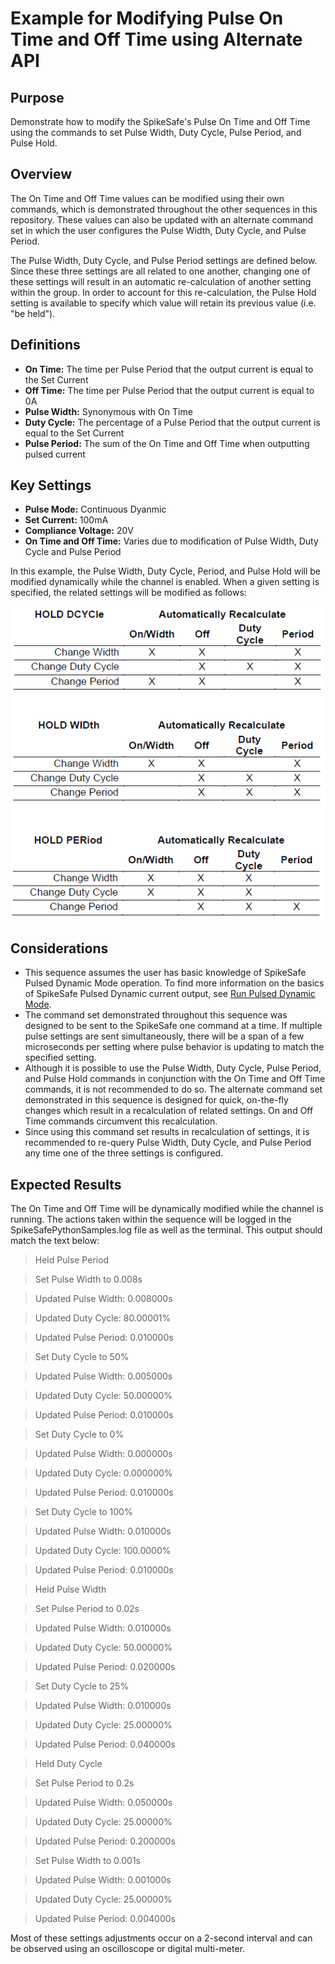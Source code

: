 # Example for Modifying Pulse On Time and Off Time using Alternate API

## Purpose
Demonstrate how to modify the SpikeSafe's Pulse On Time and Off Time using the commands to set Pulse Width, Duty Cycle, Pulse Period, and Pulse Hold. 

## Overview 
The On Time and Off Time values can be modified using their own commands, which is demonstrated throughout the other sequences in this repository. These values can also be updated with an alternate command set in which the user configures the Pulse Width, Duty Cycle, and Pulse Period.

The Pulse Width, Duty Cycle, and Pulse Period settings are defined below. Since these three settings are all related to one another, changing one of these settings will result in an automatic re-calculation of another setting within the group. In order to account for this re-calculation, the Pulse Hold setting is available to specify which value will retain its previous value (i.e. "be held").

## Definitions
- **On Time:** The time per Pulse Period that the output current is equal to the Set Current
- **Off Time:** The time per Pulse Period that the output current is equal to 0A
- **Pulse Width:** Synonymous with On Time
- **Duty Cycle:** The percentage of a Pulse Period that the output current is equal to the Set Current
- **Pulse Period:** The sum of the On Time and Off Time when outputting pulsed current

## Key Settings
- **Pulse Mode:** Continuous Dyanmic
- **Set Current:** 100mA
- **Compliance Voltage:** 20V
- **On Time and Off Time:** Varies due to modification of Pulse Width, Duty Cycle and Pulse Period

In this example, the Pulse Width, Duty Cycle, Period, and Pulse Hold will be modified dynamically while the channel is enabled. When a given setting is specified, the related settings will be modified as follows:

![](pulse_hold_modification_table.png)

## Considerations
- This sequence assumes the user has basic knowledge of SpikeSafe Pulsed Dynamic Mode operation. To find more information on the basics of SpikeSafe Pulsed Dynamic current output, see [Run Pulsed Dynamic Mode](../../run_spikesafe_operating_modes/run_pulsed/README.md#run%20pulsed%20dynamic%20mode).
- The command set demonstrated throughout this sequence was designed to be sent to the SpikeSafe one command at a time. If multiple pulse settings are sent simultaneously, there will be a span of a few microseconds per setting where pulse behavior is updating to match the specified setting.
- Although it is possible to use the Pulse Width, Duty Cycle, Pulse Period, and Pulse Hold commands in conjunction with the On Time and Off Time commands, it is not recommended to do so. The alternate command set demonstrated in this sequence is designed for quick, on-the-fly changes which result in a recalculation of related settings. On and Off Time commands circumvent this recalculation.
- Since using this command set results in recalculation of settings, it is recommended to re-query Pulse Width, Duty Cycle, and Pulse Period any time one of the three settings is configured.

## Expected Results
The On Time and Off Time will be dynamically modified while the channel is running. The actions taken within the sequence will be logged in the SpikeSafePythonSamples.log file as well as the terminal. This output should match the text below:

>Held Pulse Period

>Set Pulse Width to 0.008s

>Updated Pulse Width: 0.008000s

>Updated Duty Cycle: 80.00001%

>Updated Pulse Period: 0.010000s


>Set Duty Cycle to 50%

>Updated Pulse Width: 0.005000s

>Updated Duty Cycle: 50.00000%

>Updated Pulse Period: 0.010000s


>Set Duty Cycle to 0%

>Updated Pulse Width: 0.000000s

>Updated Duty Cycle: 0.000000%

>Updated Pulse Period: 0.010000s


>Set Duty Cycle to 100%

>Updated Pulse Width: 0.010000s

>Updated Duty Cycle: 100.0000%

>Updated Pulse Period: 0.010000s


>Held Pulse Width

>Set Pulse Period to 0.02s

>Updated Pulse Width: 0.010000s

>Updated Duty Cycle: 50.00000%

>Updated Pulse Period: 0.020000s


>Set Duty Cycle to 25%

>Updated Pulse Width: 0.010000s

>Updated Duty Cycle: 25.00000%

>Updated Pulse Period: 0.040000s


>Held Duty Cycle

>Set Pulse Period to 0.2s

>Updated Pulse Width: 0.050000s

>Updated Duty Cycle: 25.00000%

>Updated Pulse Period: 0.200000s


>Set Pulse Width to 0.001s

>Updated Pulse Width: 0.001000s

>Updated Duty Cycle: 25.00000%

>Updated Pulse Period: 0.004000s


Most of these settings adjustments occur on a 2-second interval and can be observed using an oscilloscope or digital multi-meter.